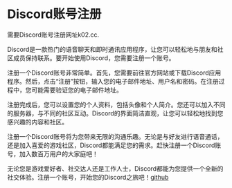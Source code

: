 # Discord账号注册

需要Discord账号注册网址k02.cc. 

Discord是一款热门的语音聊天和即时通讯应用程序，让您可以轻松地与朋友和社区成员保持联系。要开始使用Discord，您需要注册一个账号。

注册一个Discord账号非常简单。首先，您需要前往官方网站或下载Discord应用程序。然后，点击“注册”按钮，输入您的电子邮件地址、用户名和密码。在注册过程中，您可能需要验证您的电子邮件地址。

注册完成后，您可以设置您的个人资料，包括头像和个人简介。您还可以加入不同的服务器，与不同的社区互动。Discord的界面简洁直观，让您可以轻松地找到您感兴趣的内容和社区。

注册一个Discord账号将为您带来无限的沟通乐趣。无论是与好友进行语音通话，还是加入喜爱的游戏社区，Discord都能满足您的需求。赶快注册一个Discord账号，加入数百万用户的大家庭吧！

无论您是游戏爱好者、社交达人还是工作人士，Discord都能为您提供一个全新的社交体验。注册一个账号，开始您的Discord之旅吧！[github](https://github.com)